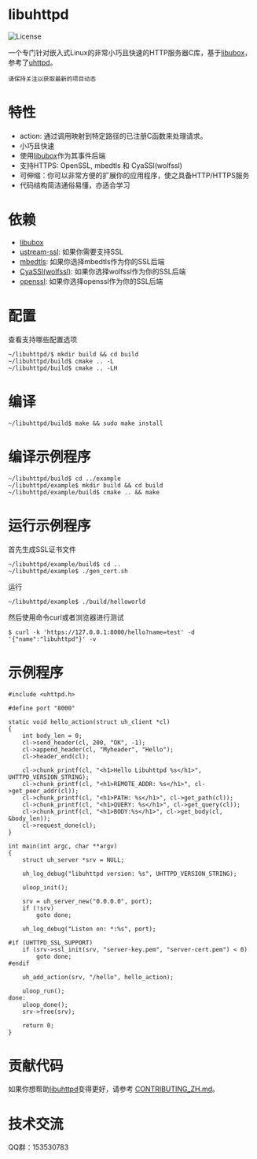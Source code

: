 # libuhttpd

![](https://img.shields.io/badge/license-GPLV3-brightgreen.svg?style=plastic "License")

[libubox]: https://git.lede-project.org/?p=project/libubox.git
[uhttpd]: https://git.lede-project.org/?p=project/uhttpd.git
[ustream-ssl]: https://git.lede-project.org/?p=project/ustream-ssl.git
[openssl]: https://github.com/openssl/openssl
[mbedtls]: https://github.com/ARMmbed/mbedtls
[CyaSSl(wolfssl)]: https://github.com/wolfSSL/wolfssl

一个专门针对嵌入式Linux的非常小巧且快速的HTTP服务器C库，基于[libubox]，参考了[uhttpd]。

`请保持关注以获取最新的项目动态`

# 特性
* action: 通过调用映射到特定路径的已注册C函数来处理请求。
* 小巧且快速
* 使用[libubox]作为其事件后端
* 支持HTTPS: OpenSSL, mbedtls 和 CyaSSl(wolfssl)
* 可伸缩：你可以非常方便的扩展你的应用程序，使之具备HTTP/HTTPS服务
* 代码结构简洁通俗易懂，亦适合学习

# 依赖
* [libubox]
* [ustream-ssl](https://git.lede-project.org/?p=project/ustream-ssl.git): 如果你需要支持SSL
* [mbedtls](https://github.com/ARMmbed/mbedtls): 如果你选择mbedtls作为你的SSL后端
* [CyaSSl(wolfssl)](https://github.com/wolfSSL/wolfssl): 如果你选择wolfssl作为你的SSL后端
* [openssl](https://github.com/openssl/openssl): 如果你选择openssl作为你的SSL后端

# 配置
查看支持哪些配置选项

	~/libuhttpd/$ mkdir build && cd build
	~/libuhttpd/build$ cmake .. -L
	~/libuhttpd/build$ cmake .. -LH

# 编译

	~/libuhttpd/build$ make && sudo make install

# 编译示例程序

	~/libuhttpd/build$ cd ../example
	~/libuhttpd/example$ mkdir build && cd build
	~/libuhttpd/example/build$ cmake .. && make

# 运行示例程序
首先生成SSL证书文件

	~/libuhttpd/example/build$ cd ..
	~/libuhttpd/example$ ./gen_cert.sh
	
运行

	~/libuhttpd/example$ ./build/helloworld
	
然后使用命令curl或者浏览器进行测试

	$ curl -k 'https://127.0.0.1:8000/hello?name=test' -d '{"name":"libuhttpd"}' -v

# 示例程序
```
#include <uhttpd.h>

#define port "8000"

static void hello_action(struct uh_client *cl)
{
    int body_len = 0;
    cl->send_header(cl, 200, "OK", -1);
    cl->append_header(cl, "Myheader", "Hello");
    cl->header_end(cl);

    cl->chunk_printf(cl, "<h1>Hello Libuhttpd %s</h1>", UHTTPD_VERSION_STRING);
    cl->chunk_printf(cl, "<h1>REMOTE_ADDR: %s</h1>", cl->get_peer_addr(cl));
    cl->chunk_printf(cl, "<h1>PATH: %s</h1>", cl->get_path(cl));
    cl->chunk_printf(cl, "<h1>QUERY: %s</h1>", cl->get_query(cl));
    cl->chunk_printf(cl, "<h1>BODY:%s</h1>", cl->get_body(cl, &body_len));
    cl->request_done(cl);
}

int main(int argc, char **argv)
{
    struct uh_server *srv = NULL;
    
    uh_log_debug("libuhttpd version: %s", UHTTPD_VERSION_STRING);

    uloop_init();

    srv = uh_server_new("0.0.0.0", port);
    if (!srv)
        goto done;

    uh_log_debug("Listen on: *:%s", port);

#if (UHTTPD_SSL_SUPPORT)
    if (srv->ssl_init(srv, "server-key.pem", "server-cert.pem") < 0)
        goto done;
#endif

    uh_add_action(srv, "/hello", hello_action);
    
    uloop_run();
done:
    uloop_done();
    srv->free(srv);
    
    return 0;
}
```

# 贡献代码
如果你想帮助[libuhttpd](https://github.com/zhaojh329/libuhttpd)变得更好，请参考
[CONTRIBUTING_ZH.md](https://github.com/zhaojh329/libuhttpd/blob/master/CONTRIBUTING_ZH.md)。

# 技术交流
QQ群：153530783
